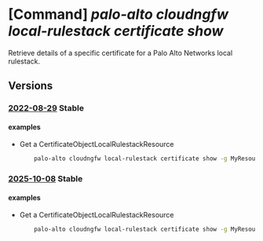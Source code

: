 # [Command] _palo-alto cloudngfw local-rulestack certificate show_

Retrieve details of a specific certificate for a Palo Alto Networks local rulestack.

## Versions

### [2022-08-29](/Resources/mgmt-plane/L3N1YnNjcmlwdGlvbnMve30vcmVzb3VyY2Vncm91cHMve30vcHJvdmlkZXJzL3BhbG9hbHRvbmV0d29ya3MuY2xvdWRuZ2Z3L2xvY2FscnVsZXN0YWNrcy97fS9jZXJ0aWZpY2F0ZXMve30=/2022-08-29.xml) **Stable**

<!-- mgmt-plane /subscriptions/{}/resourcegroups/{}/providers/paloaltonetworks.cloudngfw/localrulestacks/{}/certificates/{} 2022-08-29 -->

#### examples

- Get a CertificateObjectLocalRulestackResource
    ```bash
        palo-alto cloudngfw local-rulestack certificate show -g MyResourceGroup --local-rulestack-name MyLocalRulestacks --name MyCertificate
    ```

### [2025-10-08](/Resources/mgmt-plane/L3N1YnNjcmlwdGlvbnMve30vcmVzb3VyY2Vncm91cHMve30vcHJvdmlkZXJzL3BhbG9hbHRvbmV0d29ya3MuY2xvdWRuZ2Z3L2xvY2FscnVsZXN0YWNrcy97fS9jZXJ0aWZpY2F0ZXMve30=/2025-10-08.xml) **Stable**

<!-- mgmt-plane /subscriptions/{}/resourcegroups/{}/providers/paloaltonetworks.cloudngfw/localrulestacks/{}/certificates/{} 2025-10-08 -->

#### examples

- Get a CertificateObjectLocalRulestackResource
    ```bash
        palo-alto cloudngfw local-rulestack certificate show -g MyResourceGroup --local-rulestack-name MyLocalRulestacks --name MyCertificate
    ```
